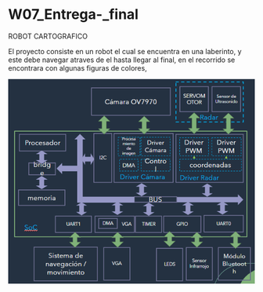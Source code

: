# W07_Entrega-_final

ROBOT CARTOGRAFICO 

El proyecto consiste en un robot el cual se encuentra en una laberinto, y este debe navegar atraves de el hasta llegar al final, en el recorrido se encontrara con algunas figuras de colores, 

![Screenshot](ProyectoFinal.png) 

